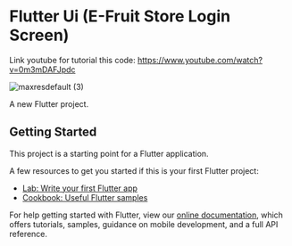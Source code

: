 # Flutter Ui (E-Fruit Store Login Screen)

Link youtube for tutorial this code: https://www.youtube.com/watch?v=0m3mDAFJpdc


![maxresdefault (3)](https://user-images.githubusercontent.com/87581799/133273228-b4ae8f12-f7f3-48f2-92d7-c8fd8d9dbaf2.jpg)




A new Flutter project.

## Getting Started

This project is a starting point for a Flutter application.

A few resources to get you started if this is your first Flutter project:

- [Lab: Write your first Flutter app](https://flutter.dev/docs/get-started/codelab)
- [Cookbook: Useful Flutter samples](https://flutter.dev/docs/cookbook)

For help getting started with Flutter, view our
[online documentation](https://flutter.dev/docs), which offers tutorials,
samples, guidance on mobile development, and a full API reference.
